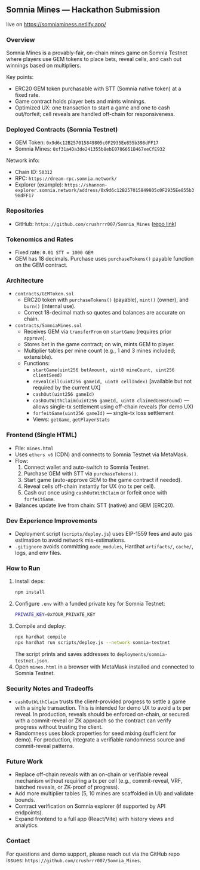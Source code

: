 ## Somnia Mines — Hackathon Submission
live on https://somniaminess.netlify.app/
### Overview
Somnia Mines is a provably-fair, on-chain mines game on Somnia Testnet where players use GEM tokens to place bets, reveal cells, and cash out winnings based on multipliers.

Key points:
- ERC20 GEM token purchasable with STT (Somnia native token) at a fixed rate.
- Game contract holds player bets and mints winnings.
- Optimized UX: one transaction to start a game and one to cash out/forfeit; cell reveals are handled off-chain for responsiveness.

### Deployed Contracts (Somnia Testnet)
- GEM Token: `0x9d6c12B257015849805c0F2935Ee855b398dFF17`
- Somnia Mines: `0xf31a4Da3de241355b8ebE0786651B467eeCfE932`

Network info:
- Chain ID: `50312`
- RPC: `https://dream-rpc.somnia.network/`
- Explorer (example): `https://shannon-explorer.somnia.network/address/0x9d6c12B257015849805c0F2935Ee855b398dFF17`

### Repositories
- GitHub: `https://github.com/crushrrr007/Somnia_Mines` ([repo link](https://github.com/crushrrr007/Somnia_Mines))

### Tokenomics and Rates
- Fixed rate: `0.01 STT = 1000 GEM`
- GEM has 18 decimals. Purchase uses `purchaseTokens()` payable function on the GEM contract.

### Architecture
- `contracts/GEMToken.sol`
  - ERC20 token with `purchaseTokens()` (payable), `mint()` (owner), and `burn()` (internal use).
  - Correct 18-decimal math so quotes and balances are accurate on chain.
- `contracts/SomniaMines.sol`
  - Receives GEM via `transferFrom` on `startGame` (requires prior `approve`).
  - Stores bet in the game contract; on win, mints GEM to player.
  - Multiplier tables per mine count (e.g., 1 and 3 mines included; extensible).
  - Functions:
    - `startGame(uint256 betAmount, uint8 mineCount, uint256 clientSeed)`
    - `revealCell(uint256 gameId, uint8 cellIndex)` [available but not required by the current UX]
    - `cashOut(uint256 gameId)`
    - `cashOutWithClaim(uint256 gameId, uint8 claimedGemsFound)` — allows single-tx settlement using off-chain reveals (for demo UX)
    - `forfeitGame(uint256 gameId)` — single-tx loss settlement
    - Views: `getGame`, `getPlayerStats`

### Frontend (Single HTML)
- File: `mines.html`
- Uses `ethers v6` (CDN) and connects to Somnia Testnet via MetaMask.
- Flow:
  1. Connect wallet and auto-switch to Somnia Testnet.
  2. Purchase GEM with STT via `purchaseTokens()`.
  3. Start game (auto-approve GEM to the game contract if needed).
  4. Reveal cells off-chain instantly for UX (no tx per cell).
  5. Cash out once using `cashOutWithClaim` or forfeit once with `forfeitGame`.
- Balances update live from chain: STT (native) and GEM (ERC20).

### Dev Experience Improvements
- Deployment script (`scripts/deploy.js`) uses EIP-1559 fees and auto gas estimation to avoid network mis-estimations.
- `.gitignore` avoids committing `node_modules`, Hardhat `artifacts/`, `cache/`, logs, and env files.

### How to Run
1. Install deps:
   ```bash
   npm install
   ```
2. Configure `.env` with a funded private key for Somnia Testnet:
   ```bash
   PRIVATE_KEY=0xYOUR_PRIVATE_KEY
   ```
3. Compile and deploy:
   ```bash
   npx hardhat compile
   npx hardhat run scripts/deploy.js --network somnia-testnet
   ```
   The script prints and saves addresses to `deployments/somnia-testnet.json`.
4. Open `mines.html` in a browser with MetaMask installed and connected to Somnia Testnet.

### Security Notes and Tradeoffs
- `cashOutWithClaim` trusts the client-provided progress to settle a game with a single transaction. This is intended for demo UX to avoid a tx per reveal. In production, reveals should be enforced on-chain, or secured with a commit-reveal or ZK approach so the contract can verify progress without trusting the client.
- Randomness uses block properties for seed mixing (sufficient for demo). For production, integrate a verifiable randomness source and commit-reveal patterns.

### Future Work
- Replace off-chain reveals with an on-chain or verifiable reveal mechanism without requiring a tx per cell (e.g., commit-reveal, VRF, batched reveals, or ZK-proof of progress).
- Add more multiplier tables (5, 10 mines are scaffolded in UI) and validate bounds.
- Contract verification on Somnia explorer (if supported by API endpoints).
- Expand frontend to a full app (React/Vite) with history views and analytics.

### Contact
For questions and demo support, please reach out via the GitHub repo issues: `https://github.com/crushrrr007/Somnia_Mines`.

